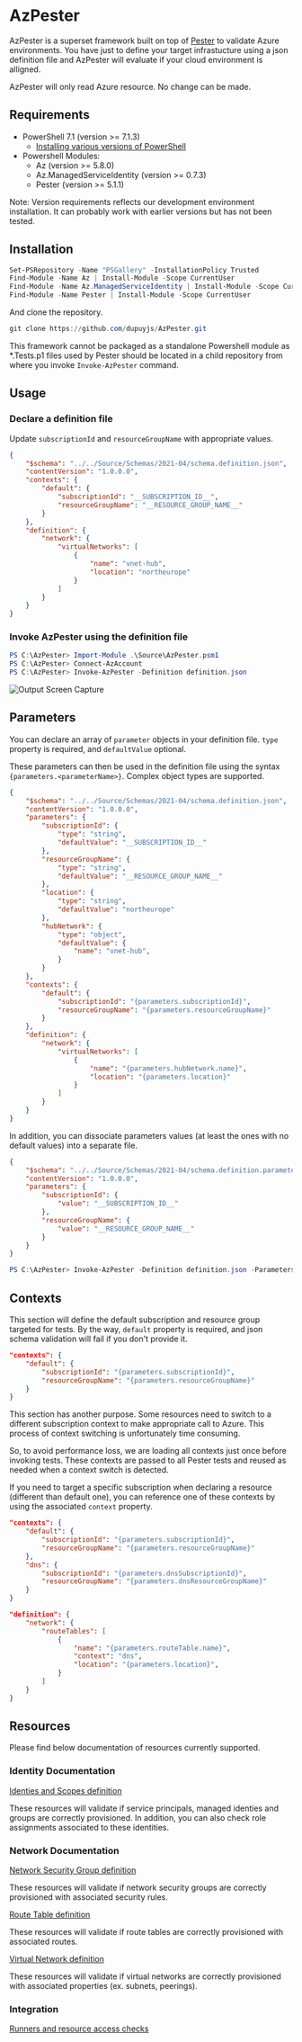 # AzPester

AzPester is a superset framework built on top of [Pester](https://github.com/pester/Pester) to validate Azure environments. You have just to define your target infrastucture using a json definition file and AzPester will evaluate if your cloud environment is alligned.

AzPester will only read Azure resource. No change can be made.  

## Requirements

- PowerShell 7.1 (version >= 7.1.3)
  - [Installing various versions of PowerShell](https://docs.microsoft.com/en-us/powershell/scripting/install/installing-powershell?view=powershell-7.1)
- Powershell Modules:
  - Az (version >= 5.8.0)
  - Az.ManagedServiceIdentity (version >= 0.7.3)
  - Pester (version >= 5.1.1)

Note: Version requirements reflects our development environment installation. It can probably work with earlier versions but has not been tested.

## Installation

```powershell
Set-PSRepository -Name "PSGallery" -InstallationPolicy Trusted
Find-Module -Name Az | Install-Module -Scope CurrentUser
Find-Module -Name Az.ManagedServiceIdentity | Install-Module -Scope CurrentUser
Find-Module -Name Pester | Install-Module -Scope CurrentUser
```

And clone the repository.

```powershell
git clone https://github.com/dupuyjs/AzPester.git
```

This framework cannot be packaged as a standalone Powershell module as *.Tests.p1 files used by Pester should be located in a child repository from where you invoke `Invoke-AzPester` command.

## Usage

### Declare a definition file

Update `subscriptionId` and `resourceGroupName` with appropriate values.

```json
{
    "$schema": "../../Source/Schemas/2021-04/schema.definition.json",
    "contentVersion": "1.0.0.0",
    "contexts": {
        "default": {
            "subscriptionId": "__SUBSCRIPTION_ID__",
            "resourceGroupName": "__RESOURCE_GROUP_NAME__"
        }
    },
    "definition": {
        "network": {
            "virtualNetworks": [
                {
                    "name": "vnet-hub",
                    "location": "northeurope"
                }
            ]
        }
    }
}
```

### Invoke AzPester using the definition file

```powershell
PS C:\AzPester> Import-Module .\Source\AzPester.psm1
PS C:\AzPester> Connect-AzAccount 
PS C:\AzPester> Invoke-AzPester -Definition definition.json
```

![Output Screen Capture](./Docs/Images/output-101.png)

## Parameters

You can declare an array of `parameter` objects in your definition file. `type` property is required, and `defaultValue` optional.

These parameters can then be used in the definition file using the syntax `{parameters.<parameterName>}`. Complex object types are supported.

```json
{
    "$schema": "../../Source/Schemas/2021-04/schema.definition.json",
    "contentVersion": "1.0.0.0",
    "parameters": {
        "subscriptionId": {
            "type": "string",
            "defaultValue": "__SUBSCRIPTION_ID__"
        },
        "resourceGroupName": {
            "type": "string",
            "defaultValue": "__RESOURCE_GROUP_NAME__"
        },
        "location": {
            "type": "string",
            "defaultValue": "northeurope"
        },
        "hubNetwork": {
            "type": "object",
            "defaultValue": {
                "name": "vnet-hub",
            }
        }
    },
    "contexts": {
        "default": {
            "subscriptionId": "{parameters.subscriptionId}",
            "resourceGroupName": "{parameters.resourceGroupName}"
        }
    },
    "definition": {
        "network": {
            "virtualNetworks": [
                {
                    "name": "{parameters.hubNetwork.name}",
                    "location": "{parameters.location}"
                }
            ]
        }
    }
}
```

In addition, you can dissociate parameters values (at least the ones with no default values) into a separate file.

```json
{
    "$schema": "../../Source/Schemas/2021-04/schema.definition.parameters.json",
    "contentVersion": "1.0.0.0",
    "parameters": {
        "subscriptionId": {
            "value": "__SUBSCRIPTION_ID__"
        },
        "resourceGroupName": {
            "value": "__RESOURCE_GROUP_NAME__"
        }
    }
}
```

```powershell
PS C:\AzPester> Invoke-AzPester -Definition definition.json -Parameters definition.parameters.json
```

## Contexts

This section will define the default subscription and resource group targeted for tests. By the way, `default` property is required, and json schema validation will fail if you don't provide it.

```json
"contexts": {
    "default": {
        "subscriptionId": "{parameters.subscriptionId}",
        "resourceGroupName": "{parameters.resourceGroupName}"
    }
}
```

This section has another purpose. Some resources need to switch to a different subscription context to make appropriate call to Azure. This process of context switching is unfortunately time consuming.

So, to avoid performance loss, we are loading all contexts just once before invoking tests. These contexts are passed to all Pester tests and reused as needed when a context switch is detected.

If you need to target a specific subscription when declaring a resource (different than default one), you can reference one of these contexts by using the associated `context` property.

```json
"contexts": {
    "default": {
        "subscriptionId": "{parameters.subscriptionId}",
        "resourceGroupName": "{parameters.resourceGroupName}"
    },
    "dns": {
        "subscriptionId": "{parameters.dnsSubscriptionId}",
        "resourceGroupName": "{parameters.dnsResourceGroupName}"
    }
}
```

```json
"definition": {
    "network": {
        "routeTables": [
            {
                "name": "{parameters.routeTable.name}",
                "context": "dns",
                "location": "{parameters.location}",
            }
        ]
    }
}
```

## Resources

Please find below documentation of resources currently supported.

### Identity Documentation

[Identies and Scopes definition](Docs/Resources/Identity/Identity.md)

These resources will validate if service principals, managed identies and groups are correctly provisioned. In addition, you can also check role assignments associated to these identities.

### Network Documentation

[Network Security Group definition](Docs/Resources/Network/NetworkSecurityGroup.md.md)

These resources will validate if network security groups are correctly provisioned with associated security rules.

[Route Table definition](Docs/Resources/Network/RouteTable.md)

These resources will validate if route tables are correctly provisioned with associated routes.

[Virtual Network definition](Docs/Resources/Network/VirtualNetwork.md)

These resources will validate if virtual networks are correctly provisioned with associated properties (ex. subnets, peerings).

### Integration

[Runners and resource access checks](Docs/Resources/Integration/Integration.md)